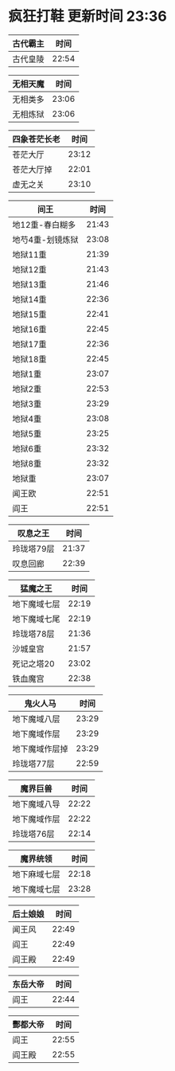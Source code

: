 # 疯狂打鞋 更新时间 23:36

| 古代霸主   | 时间    |
|--------|-------|
| 古代皇陵 | 22:54 |

| 无相天魔   | 时间    |
|--------|-------|
| 无相类多 | 23:06 |
| 无相炼狱 | 23:06 |

| 四象苍茫长老   | 时间    |
|--------|-------|
| 苍茫大厅 | 23:12 |
| 苍茫大厅掉 | 22:01 |
| 虚无之关 | 23:10 |

| 间王   | 时间    |
|--------|-------|
| 地12重-春白糊多 | 21:43 |
| 地芍4重-划镜炼狱 | 23:08 |
| 地狱11重 | 21:39 |
| 地狱12重 | 21:43 |
| 地狱13重 | 21:46 |
| 地狱14重 | 22:36 |
| 地狱15重 | 22:41 |
| 地狱16重 | 22:45 |
| 地狱17重 | 22:36 |
| 地狱18重 | 22:45 |
| 地狱1重 | 23:07 |
| 地狱2重 | 22:53 |
| 地狱3重 | 23:29 |
| 地狱4重 | 23:08 |
| 地狱5重 | 23:25 |
| 地狱6重 | 23:32 |
| 地狱8重 | 23:32 |
| 地狱重 | 23:07 |
| 闻王欧 | 22:51 |
| 阎王 | 22:51 |

| 叹息之王   | 时间    |
|--------|-------|
| 玲珑塔79层 | 21:37 |
| 叹息回廊 | 22:39 |

| 猛魔之王   | 时间    |
|--------|-------|
| 地下魔域七层 | 22:19 |
| 地下魔域七尾 | 22:19 |
| 玲珑塔78层 | 21:36 |
| 沙城皇宫 | 21:57 |
| 死记之塔20 | 23:02 |
| 铁血魔宫 | 22:38 |

| 鬼火人马   | 时间    |
|--------|-------|
| 地下魔域八层 | 23:29 |
| 地下魔域作层 | 23:29 |
| 地下魔域作层掉 | 23:29 |
| 玲珑塔77层 | 22:59 |

| 魔界巨兽   | 时间    |
|--------|-------|
| 地下魔域八导 | 22:22 |
| 地下魔域作层 | 22:22 |
| 玲珑塔76层 | 22:14 |

| 魔界统领   | 时间    |
|--------|-------|
| 地下麻域七层 | 22:18 |
| 地下魔域七层 | 23:28 |

| 后土娘娘   | 时间    |
|--------|-------|
| 闻王风 | 22:49 |
| 阎王 | 22:49 |
| 阎王殿 | 22:49 |

| 东岳大帝   | 时间    |
|--------|-------|
| 阎王 | 22:44 |

| 酆都大帝   | 时间    |
|--------|-------|
| 阎王 | 22:55 |
| 阎王殿 | 22:55 |